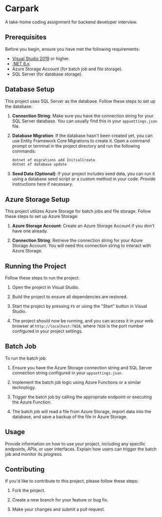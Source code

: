 # Carpark

A take-home coding assignment for backend developer interview.

## Prerequisites

Before you begin, ensure you have met the following requirements:

- [Visual Studio 2019](https://visualstudio.microsoft.com/downloads/) or higher.
- [.NET 6.x](https://dotnet.microsoft.com/download/dotnet/6.0).
- Azure Storage Account (for batch job and file storage).
- SQL Server (for database storage).

## Database Setup

This project uses SQL Server as the database. Follow these steps to set up the database:

1. **Connection String**: Make sure you have the connection string for your SQL Server database. You can usually find this in your `appsettings.json` file.

2. **Database Migration**: If the database hasn't been created yet, you can use Entity Framework Core Migrations to create it. Open a command prompt or terminal in the project directory and run the following commands:

    ```bash
    dotnet ef migrations add InitialCreate
    dotnet ef database update
    ```

3. **Seed Data (Optional)**: If your project includes seed data, you can run it using a database seed script or a custom method in your code. Provide instructions here if necessary.

## Azure Storage Setup

This project utilizes Azure Storage for batch jobs and file storage. Follow these steps to set up Azure Storage:

1. **Azure Storage Account**: Create an Azure Storage Account if you don't have one already.

2. **Connection String**: Retrieve the connection string for your Azure Storage Account. You will need this connection string to interact with Azure Storage.

## Running the Project

Follow these steps to run the project:

1. Open the project in Visual Studio.

2. Build the project to ensure all dependencies are restored.

3. Start the project by pressing `F5` or using the "Start" button in Visual Studio.

4. The project should now be running, and you can access it in your web browser at `http://localhost:7026`, where `7026` is the port number configured in your project settings.

## Batch Job

To run the batch job:

1. Ensure you have the Azure Storage connection string and SQL Server connection string configured in your `appsettings.json`.

2. Implement the batch job logic using Azure Functions or a similar technology.

3. Trigger the batch job by calling the appropriate endpoint or executing the Azure Function.

4. The batch job will read a file from Azure Storage, import data into the database, and save a backup of the file in Azure Storage.

## Usage

Provide information on how to use your project, including any specific endpoints, APIs, or user interfaces. Explain how users can trigger the batch job and monitor its progress.

## Contributing

If you'd like to contribute to this project, please follow these steps:

1. Fork the project.

2. Create a new branch for your feature or bug fix.

3. Make your changes and submit a pull request.